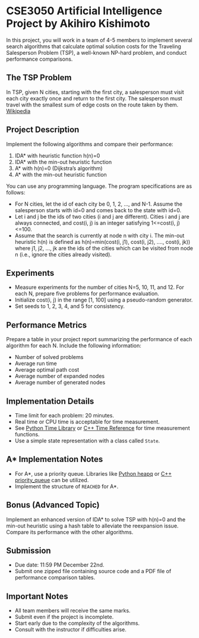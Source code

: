 # CSE3050 Artificial Intelligence Project by Akihiro Kishimoto

In this project, you will work in a team of 4-5 members to implement several search algorithms that calculate optimal solution costs for the Traveling Salesperson Problem (TSP), a well-known NP-hard problem, and conduct performance comparisons.

## The TSP Problem
In TSP, given N cities, starting with the first city, a salesperson must visit each city exactly once and return to the first city. The salesperson must travel with the smallest sum of edge costs on the route taken by them. [Wikipedia](https://en.wikipedia.org/wiki/Travelling_salesman_problem)

## Project Description
Implement the following algorithms and compare their performance:
1. IDA* with heuristic function h(n)=0
2. IDA* with the min-out heuristic function
3. A* with h(n)=0 (Dijkstra’s algorithm)
4. A* with the min-out heuristic function

You can use any programming language. The program specifications are as follows:
- For N cities, let the id of each city be 0, 1, 2, …, and N-1. Assume the salesperson starts with id=0 and comes back to the state with id=0.
- Let i and j be the ids of two cities (i and j are different). Cities i and j are always connected, and cost(i, j) is an integer satisfying 1<=cost(i, j)<=100.
- Assume that the search is currently at node n with city i. The min-out heuristic h(n) is defined as h(n)=min(cost(i, j1), cost(i, j2), …., cost(i, jk)) where j1, j2, …, jk are the ids of the cities which can be visited from node n (i.e., ignore the cities already visited).

## Experiments
- Measure experiments for the number of cities N=5, 10, 11, and 12. For each N, prepare five problems for performance evaluation.
- Initialize cost(i, j) in the range [1, 100] using a pseudo-random generator.
- Set seeds to 1, 2, 3, 4, and 5 for consistency.

## Performance Metrics
Prepare a table in your project report summarizing the performance of each algorithm for each N. Include the following information:
- Number of solved problems
- Average run time
- Average optimal path cost
- Average number of expanded nodes
- Average number of generated nodes

## Implementation Details
- Time limit for each problem: 20 minutes.
- Real time or CPU time is acceptable for time measurement.
- See [Python Time Library](https://docs.python.org/3/library/time.html#time.time) or [C++ Time Reference](https://en.cppreference.com/w/cpp/chrono) for time measurement functions.
- Use a simple state representation with a class called `State`.

## A* Implementation Notes
- For A*, use a priority queue. Libraries like [Python heapq](https://docs.python.org/3/library/heapq.html) or [C++ priority_queue](https://en.cppreference.com/w/cpp/container/priority_queue) can be utilized.
- Implement the structure of `REACHED` for A*.

## Bonus (Advanced Topic)
Implement an enhanced version of IDA* to solve TSP with h(n)=0 and the min-out heuristic using a hash table to alleviate the reexpansion issue. Compare its performance with the other algorithms.

## Submission
- Due date: 11:59 PM December 22nd.
- Submit one zipped file containing source code and a PDF file of performance comparison tables.

## Important Notes
- All team members will receive the same marks.
- Submit even if the project is incomplete.
- Start early due to the complexity of the algorithms.
- Consult with the instructor if difficulties arise.
